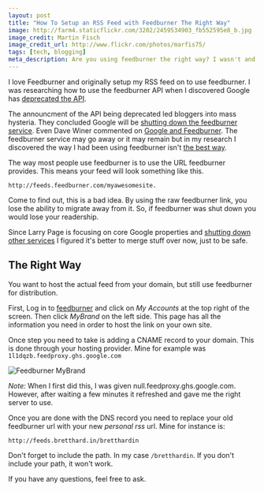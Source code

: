 ```yaml
---
layout: post
title: "How To Setup an RSS Feed with Feedburner The Right Way"
image: http://farm4.staticflickr.com/3202/2459534903_fb552595e8_b.jpg
image_credit: Martin Fisch
image_credit_url: http://www.flickr.com/photos/marfis75/
tags: [tech, blogging]
meta_description: Are you using feedburner the right way? I wasn't and I've been using it for over 5 years.
---
```


I love Feedburner and originally setup my RSS feed on to use feedburner. I was researching how to use the feedburner API when I discovered Google has [deprecated the API][1].

[1]: https://developers.google.com/feedburner/

The announcment of the API being deprecated led bloggers into mass hysteria. They concluded Google will be [shutting down the feedburner service][6]. Even Dave Winer commented on [Google and Feedburner][4]. The feedburner service may go away or it may remain but in my research I discovered the way I had been using feedburner isn't [the best way][5].

The way most people use feedburner is to use the URL feedburner provides. This means your feed will look something like this.

	http://feeds.feedburner.com/myawesomesite.

Come to find out, this is a bad idea. By using the raw feedburner link, you lose the ability to migrate away from it. So, if feedburner was shut down you would lose your readership.

Since Larry Page is focusing on core Google properties and [shutting down other services][2] I figured it's better to merge stuff over now, just to be safe.

[2]: http://suckmytrend.com/2012/07/07/what-has-google-shut-down-after-larry-page-took-over-as-ceo/
[4]: http://threads.scripting.com/8312ByDw/theFutureOfFeedburner
[5]: http://www.feedblitz.com/one-thing-to-do-to-get-your-rss-right/
[6]: http://www.adaptistration.com/blog/2012/10/10/did-you-know-google-is-shutting-down-feedburner/

## The Right Way
You want to host the actual feed from your domain, but still use feedburner for distribution. 

First, Log in to [feedburner][3] and click on _My Accounts_ at the top right of the screen. Then click _MyBrand_ on the left side. This page has all the information you need in order to host the link on your own site.

[3]: http://feedburner.google.com/fb/a/mybrandSubmit

Once step you need to take is adding a CNAME record to your domain. This is done through your hosting provider. Mine for example was `1l1dqzb.feedproxy.ghs.google.com`

![Feedburner MyBrand](http://cl.ly/image/3d070Y2X463N/Screen%20shot%202012-11-14%20at%2012.07.44%20PM.png)

_Note:_ When I first did this, I was given null.feedproxy.ghs.google.com. However, after waiting a few minutes it refreshed and gave me the right server to use.

Once you are done with the DNS record you need to replace your old feedburner url with your new _personal rss_ url. Mine for instance is:

	http://feeds.bretthard.in/bretthardin

Don't forget to include the path. In my case `/bretthardin`. If you don't include your path, it won't work.

If you have any questions, feel free to ask.